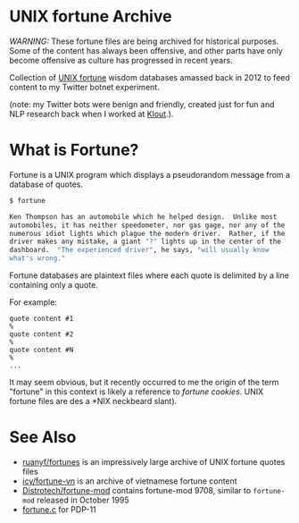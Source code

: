 # UNIX fortune Archive

*WARNING:* These fortune files are being archived for historical purposes.  Some of the content has always been offensive, and other parts have only become offensive as culture has progressed in recent years.

Collection of [UNIX fortune](https://en.wikipedia.org/wiki/Fortune_(Unix)) wisdom databases amassed back in 2012 to feed content to my Twitter botnet experiment.

(note: my Twitter bots were benign and friendly, created just for fun and NLP research back when I worked at [Klout](https://jaytaylor.com/klout/spotify.html).).

# What is Fortune?

Fortune is a UNIX program which displays a pseudorandom message from a database of quotes.

```bash
$ fortune

Ken Thompson has an automobile which he helped design.  Unlike most
automobiles, it has neither speedometer, nor gas gage, nor any of the
numerous idiot lights which plague the modern driver.  Rather, if the
driver makes any mistake, a giant "?" lights up in the center of the
dashboard.  "The experienced driver", he says, "will usually know
what's wrong."
```

Fortune databases are plaintext files where each quote is delimited by a line containing only a quote.

For example:

```
quote content #1
%
quote content #2
%
quote content #N
%
...
```

It may seem obvious, but it recently occurred to me the origin of the term "fortune" in this context is likely a reference to _fortune cookies_.  UNIX fortune files are des a *NIX neckbeard slant).

# See Also

* [ruanyf/fortunes](https://github.com/ruanyf/fortunes) is an impressively large archive of UNIX fortune quotes files
* [icy/fortune-vn](https://github.com/icy/fortune-vn) is an archive of vietnamese fortune content
* [Distrotech/fortune-mod](https://github.com/Distrotech/fortune-mod) contains fortune-mod 9708, similar to `fortune-mod` released in October 1995
* [fortune.c](https://github.com/eunuchs/unix-archive/blob/master/PDP-11/Trees/2.11BSD/usr/src/games/fortune/fortune.c) for PDP-11


